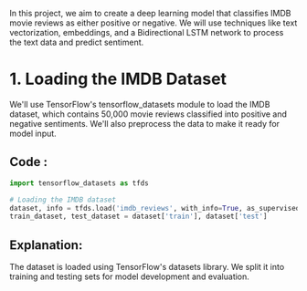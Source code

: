 In this project, we aim to create a deep learning model that classifies IMDB movie reviews as either positive or negative. We will use techniques like text vectorization, embeddings, and a Bidirectional LSTM network to process the text data and predict sentiment.

# 1. Loading the IMDB Dataset
We'll use TensorFlow's tensorflow_datasets module to load the IMDB dataset, which contains 50,000 movie reviews classified into positive and negative sentiments. We'll also preprocess the data to make it ready for model input.

## Code : 
```python
import tensorflow_datasets as tfds

# Loading the IMDB dataset
dataset, info = tfds.load('imdb_reviews', with_info=True, as_supervised=True)
train_dataset, test_dataset = dataset['train'], dataset['test']
```

## Explanation:
The dataset is loaded using TensorFlow's datasets library. We split it into training and testing sets for model development and evaluation.
